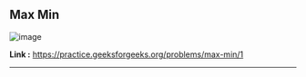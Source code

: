 ## Max Min

![image](https://user-images.githubusercontent.com/23376002/195653389-adb55730-1bba-4ee2-99e0-21c80029e85f.png)

**Link :** https://practice.geeksforgeeks.org/problems/max-min/1

------------------------------------------------------------------------------------------------------------------------------------------------------


